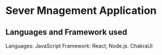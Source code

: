 # Sever Mnagement Application

## Languages and Framework used
Languages: JavaScript
Framework: React, Node.js. ChakraUI

